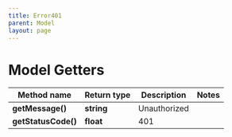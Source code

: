```yaml
---
title: Error401
parent: Model
layout: page
---
```


# Model Getters

Method name | Return type | Description | Notes
------------ | ------------- | ------------- | -------------
**getMessage()** | **string** | Unauthorized |
**getStatusCode()** | **float** | 401 |

